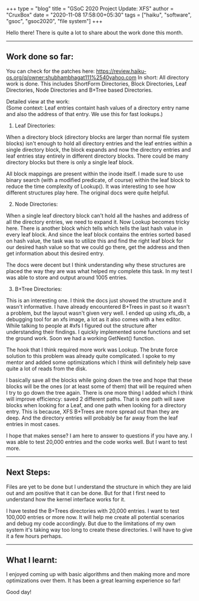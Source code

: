 +++
type = "blog"
title = "GSoC 2020 Project Update: XFS"
author = "CruxBox"
date = "2020-11-08 17:58:00+05:30"
tags = ["haiku", "software", "gsoc", "gsoc2020", "file system"]
+++

Hello there!
There is quite a lot to share about the work done this month.

---

## Work done so far:

You can check for the patches here: https://review.haiku-os.org/q/owner:shubhambhagat111%2540yahoo.com
In short: All directory work is done. This includes ShortForm Directories, Block Directories, Leaf Directories, Node Directories and B+Tree based Directories.

Detailed view at the work:  
(Some context: Leaf entries containt hash values of a directory entry name and also the address of that entry. We use this for fast lookups.)  

1) Leaf Directories:  

When a directory block (directory blocks are larger than normal file system blocks) isn't enough to hold all directory entries and the leaf entries within a single directory block, the block expands and now the directory entries and leaf entries stay entirely in different directory blocks. There could be many directory blocks but there is only a single leaf block.  

All block mappings are present within the inode itself. I made sure to use binary search (with a modified predicate, of course) within the leaf block to reduce the time complexity of Lookup(). It was interesting to see how different structures play here. The original docs were quite helpful.  

2) Node Directories:  

When a single leaf directory block can't hold all the hashes and address of all the directory entries, we need to expand it. Now Lookup becomes tricky here. There is another block which tells which tells the last hash value in every leaf block. And since the leaf block contains the entries sorted based on hash value, the task was to utilize this and find the right leaf block for our desired hash value so that we could go there, get the address and then get information about this desired entry.  

The docs were decent but I think understanding why these structures are placed the way they are was what helped my complete this task. In my test I was able to store and output around 1005 entries.  

3) B+Tree Directories:  

This is an interesting one. I think the docs just showed the structure and it wasn't informative. I have already encountered B+Trees in past so it wasn't a problem, but the layout wasn't given very well. I ended up using xfs_db, a debugging tool for an xfs image, a lot as it also comes with a hex editor. While talking to people at #xfs I figured out the structure after understanding their findings. I quickly implemented some functions and set the ground work. Soon we had a working GetNext() function.  

The hook that I think required more work was Lookup. The brute force solution to this problem was already quite complicated. I spoke to my mentor and added some optimizations which I think will definitely help save quite a lot of reads from the disk.  

I basically save all the blocks while going down the tree and hope that these blocks will be the ones (or at least some of them) that will be required when I try to go down the tree again. There is one more thing I added which I think will improve efficiency: saved 2 different paths. That is one path will save blocks when looking for a Leaf, and one path when looking for a directory entry. This is because, XFS B+Trees are more spread out than they are deep. And the directory entries will probably be far away from the leaf entries in most cases.  

I hope that makes sense? I am here to answer to questions if you have any. I was able to test 20,000 entries and the code works well. But I want to test more.  

---

## Next Steps:

Files are yet to be done but I understand the structure in which they are laid out and am positive that it can be done. But for that I first need to understand how the kernel interface works for it.  

I have tested the B+Trees directories with 20,000 entries. I want to test 100,000 entries or more now. It will help me create all potential scenarios and debug my code accordingly. But due to the limitations of my own system it's taking way too long to create these directories. I will have to give it a few hours perhaps.  

---

## What I learnt:

I enjoyed coming up with basic algorithms and then making more and more optimizations over them. It has been a great learning experience so far!  

Good day!  
